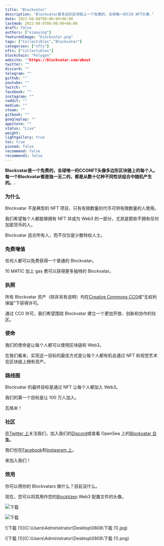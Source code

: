```yaml
---
title: "Blockvatar"
description: "Blockvatar是多边形区块链上一个免费的、全球唯一的CC0 NFT头像."
date: 2022-08-08T00:00:00+08:00
lastmod: 2022-08-8T00:00:00+08:00
draft: false
authors: ["xiaoying"]
featuredImage: "blockvatar.png"
tags: ["Collectibles","Blockvatar"]
categories: ["nfts"]
nfts: ["Collectibles"]
blockchain: "Polygon"
website: ""https://blockvatar.com/about
twitter: ""
discord: ""
telegram: ""
github: ""
youtube: ""
twitch: ""
facebook: ""
instagram: ""
reddit: ""
medium: ""
steam: ""
gitbook: ""
googleplay: ""
appstore: ""
status: "Live"
weight: 
lightgallery: true
toc: true
pinned: false
recommend: false
recommend1: false
---
```

<p><strong>Blockvatar是一个免费的，全球唯一的CCONFT头像多边形区块链上的每个人。每一个Blockvatar都是独一无二的，都是从数十亿种不同性状组合中随机产生的。.</strong></p>

### 为什么

Blockvatar 不是典型的 NFT 项目，只有有限数量的代币可供有限数量的人使用。

我们希望每个人都能够拥有 NFT 并成为 Web3 的一部分，尤其是那些不拥有任何加密货币的人。

Blockvatar 适合所有人，而不仅仅是少数特权人士。

### 免费增值

任何人都可以免费获得一个普通的 Blockvatar。

10 MATIC 加上 gas 费可以获得更多独特的 Blockvatar。

### 执照

所有 Blockvatar 资产（除非另有说明）均在[Creative Commons CC0](https://creativecommons.org/share-your-work/public-domain/cc0/)或“无权利保留”下获得许可。

通过 CC0 许可，我们希望围绕 Blockvatar 建立一个更加开放、创新和协作的社区。

### 使命

我们的使命是让每个人都可以使用区块链和 Web3。

在我们看来，实现这一目标的最佳方式是让每个人都有机会通过 NFT 和视觉艺术在区块链上拥有资产。

### 路线图

Blockvatar 的最终目标是通过 NFT 让每个人都加入 Web3。

我们的第一个目标是让 100 万人加入。

瓦格米！

### 社区

[在Twitter 上](https://www.twitter.com/blockvatar)关注我们，加入我们的[Discord](https://discord.gg/vumwZhfUHw)或查看 OpenSea 上的[Blockvatar 合集](https://opensea.io/collection/blockvatar)。

我们也在[Facebook](https://www.facebook.com/blockvatar)和[Instagram 上](https://www.instagram.com/blockvatar)。

来加入我们！

### 效用

你可以用你的 Blockvatars 做什么？目前没什么。

现在，您可以将其用作您的[Blocktizen](https://blocktizen.com/) Web3 配置文件的头像。



![下载](C:\Users\Administrator\Desktop\0808\下载.png)


![下载](C:\Users\Administrator\Desktop\0808\下载.jpg)


![下载 (1)](C:\Users\Administrator\Desktop\0808\下载 (1).jpg)


![下载 (1)](C:\Users\Administrator\Desktop\0808\下载 (1).png)


